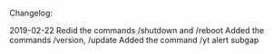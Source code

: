 Changelog:

2019-02-22		Redid the commands /shutdown and /reboot 
				Added the commands /version, /update
				Added the command /yt alert subgap